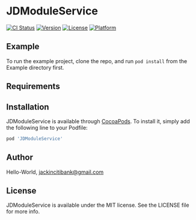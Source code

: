 # JDModuleService

[![CI Status](https://img.shields.io/travis/Hello-World/JDModuleService.svg?style=flat)](https://travis-ci.org/Hello-World/JDModuleService)
[![Version](https://img.shields.io/cocoapods/v/JDModuleService.svg?style=flat)](https://cocoapods.org/pods/JDModuleService)
[![License](https://img.shields.io/cocoapods/l/JDModuleService.svg?style=flat)](https://cocoapods.org/pods/JDModuleService)
[![Platform](https://img.shields.io/cocoapods/p/JDModuleService.svg?style=flat)](https://cocoapods.org/pods/JDModuleService)

## Example

To run the example project, clone the repo, and run `pod install` from the Example directory first.

## Requirements

## Installation

JDModuleService is available through [CocoaPods](https://cocoapods.org). To install
it, simply add the following line to your Podfile:

```ruby
pod 'JDModuleService'
```

## Author

Hello-World, jackincitibank@gmail.com

## License

JDModuleService is available under the MIT license. See the LICENSE file for more info.

